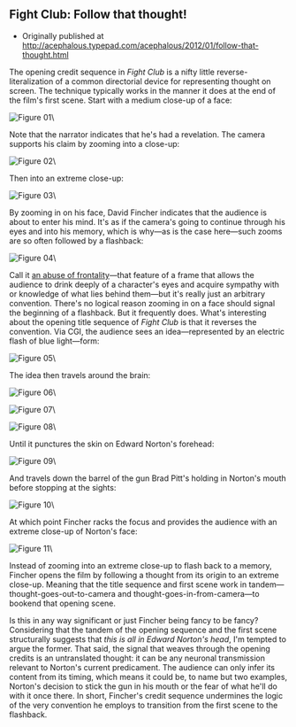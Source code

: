 ## Fight Club: Follow that thought!

* Originally published at http://acephalous.typepad.com/acephalous/2012/01/follow-that-thought.html

The opening credit sequence in *Fight Club* is a nifty little reverse-literalization of a common directorial device for representing thought on screen. The technique typically works in the manner it does at the end of the film's first scene. Start with a medium close-up of a face:

![Figure 01](images/film/fight-club-3/01.jpg)\ 

Note that the narrator indicates that he's had a revelation. The camera supports his claim by zooming into a close-up:

![Figure 02](images/film/fight-club-3/02.jpg)\ 

 Then into an extreme close-up:

![Figure 03](images/film/fight-club-3/03.jpg)\ 

By zooming in on his face, David Fincher indicates that the audience is about to enter his mind. It's as if the camera's going to continue through his eyes and into his memory, which is why—as is the case here—such zooms are so often followed by a flashback:

![Figure 04](images/film/fight-club-3/04.jpg)\ 

Call it [an abuse of frontality](http://acephalous.typepad.com/acephalous/2011/01/fight-club.html)—that feature of a frame that allows the audience to drink deeply of a character's eyes and acquire sympathy with or knowledge of what lies behind them—but it's really just an arbitrary convention. There's no logical reason zooming in on a face should signal the beginning of a flashback. But it frequently does. What's interesting about the opening title sequence of *Fight Club* is that it reverses the convention. Via CGI, the audience sees an idea—represented by an electric flash of blue light—form:

![Figure 05](images/film/fight-club-3/05.jpg)\ 

The idea then travels around the brain:

![Figure 06](images/film/fight-club-3/06.jpg)\ 

![Figure 07](images/film/fight-club-3/07.jpg)\ 

![Figure 08](images/film/fight-club-3/08.jpg)\ 

Until it punctures the skin on Edward Norton's forehead:

![Figure 09](images/film/fight-club-3/09.jpg)\ 

And travels down the barrel of the gun Brad Pitt's holding in Norton's mouth before stopping at the sights:

![Figure 10](images/film/fight-club-3/10.jpg)\ 

At which point Fincher racks the focus and provides the audience with an extreme close-up of Norton's face:

![Figure 11](images/film/fight-club-3/11.jpg)\ 

Instead of zooming into an extreme close-up to flash back to a memory, Fincher opens the film by following a thought from its origin to an extreme close-up. Meaning that the title sequence and first scene work in tandem—thought-goes-out-to-camera and thought-goes-in-from-camera—to bookend that opening scene.

Is this in any way significant or just Fincher being fancy to be fancy? Considering that the tandem of the opening sequence and the first scene structurally suggests that *this is all in Edward Norton's head*, I'm tempted to argue the former. That said, the signal that weaves through the opening credits is an untranslated thought: it can be any neuronal transmission relevant to Norton's current predicament. The audience can only infer its content from its timing, which means it could be, to name but two examples, Norton's decision to stick the gun in his mouth or the fear of what he'll do with it once there. In short, Fincher's credit sequence undermines the logic of the very convention he employs to transition from the first scene to the flashback.
